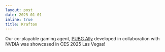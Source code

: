 ```yaml
---
layout: post
date: 2025-01-01
inline: true
title: Krafton
---
```

Our co-playable gaming agent, [PUBG Ally](https://www.youtube.com/watch?v=wEKUSMqrbzQ) developed in collaboration with NVDIA was showcased in CES 2025 Las Vegas!